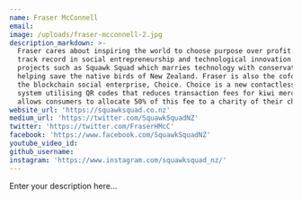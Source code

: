 ```yaml
---
name: Fraser McConnell
email:
image: /uploads/fraser-mcconnell-2.jpg
description_markdown: >-
  Fraser cares about inspiring the world to choose purpose over profit. He has a
  track record in social entrepreneurship and technological innovation with
  projects such as Squawk Squad which marries technology with conservation in
  helping save the native birds of New Zealand. Fraser is also the cofounder of
  the blockchain social enterprise, Choice. Choice is a new contactless payments
  system utilising QR codes that reduces transaction fees for kiwi merchants and
  allows consumers to allocate 50% of this fee to a charity of their choice.
website_url: 'https://squawksquad.co.nz'
medium_url: 'https://twitter.com/SquawkSquadNZ'
twitter: 'https://twitter.com/FraserHMcC'
facebook: 'https://www.facebook.com/SquawkSquadNZ'
youtube_video_id:
github_username:
instagram: 'https://www.instagram.com/squawksquad_nz/'
---
```


Enter your description here...
